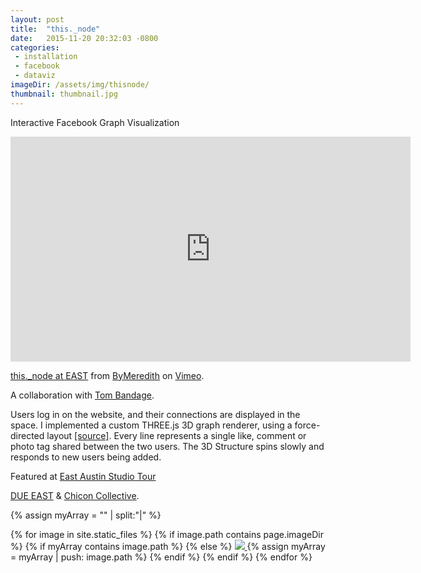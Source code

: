 ```yaml
---
layout: post
title:  "this._node"
date:   2015-11-20 20:32:03 -0800
categories: 
 - installation
 - facebook
 - dataviz
imageDir: /assets/img/thisnode/
thumbnail: thumbnail.jpg
---
```


Interactive Facebook Graph Visualization  

<iframe src="https://player.vimeo.com/video/150832778" width="640" height="360" frameborder="0" webkitallowfullscreen mozallowfullscreen allowfullscreen></iframe>
<p><a href="https://vimeo.com/150832778">this._node at EAST</a> from <a href="https://vimeo.com/bymeredith">ByMeredith</a> on <a  href="https://vimeo.com">Vimeo</a>.</p>




A collaboration with [Tom Bandage](http://www.tombandage.com/).

Users log in on the website, and their connections are displayed in the space. I implemented a custom THREE.js 3D graph renderer, using a force-directed layout [[source]](https://github.com/nshelton/3d-graph-vis). Every line represents a single like, comment or photo tag shared between the two users. The 3D Structure spins slowly and responds to new users being added.

Featured at [East Austin Studio Tour](http://east.bigmedium.org/)

[DUE EAST](http://east.bigmedium.org/due_east.html) & [Chicon Collective](http://chicon.co/).

<div class="gallery">
{% assign myArray = "" | split:"|"  %}

{% for image in site.static_files %}
  {% if image.path contains page.imageDir %}
  {% if myArray contains image.path %}
  {% else %}
<a href="{{image.path}}"> <img src="{{image.path}}"/> </a>
  {% assign myArray = myArray | push: image.path %}
  {% endif %}
  {% endif %}
{% endfor %}
</div>

